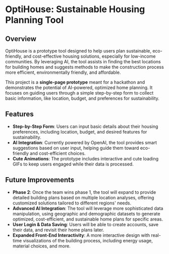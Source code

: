 # OptiHouse: Sustainable Housing Planning Tool

## Overview

OptiHouse is a prototype tool designed to help users plan sustainable, eco-friendly, and cost-effective housing solutions, especially for low-income communities. By leveraging AI, the tool assists in finding the best locations for building homes and suggests methods to make the construction process more efficient, environmentally friendly, and affordable.

This project is a **single-page prototype** meant for a hackathon and demonstrates the potential of AI-powered, optimized home planning. It focuses on guiding users through a simple step-by-step form to collect basic information, like location, budget, and preferences for sustainability.

## Features

- **Step-by-Step Form**: Users can input basic details about their housing preferences, including location, budget, and desired features for sustainability.
- **AI Integration**: Currently powered by OpenAI, the tool provides smart suggestions based on user input, helping guide them toward eco-friendly and cost-efficient choices.
- **Cute Animations**: The prototype includes interactive and cute loading GIFs to keep users engaged while their data is processed.

## Future Improvements

- **Phase 2**: Once the team wins phase 1, the tool will expand to provide detailed building plans based on multiple location analyses, offering customized solutions tailored to different regions' needs.
- **Advanced AI Integration**: The tool will leverage more sophisticated data manipulation, using geographic and demographic datasets to generate optimized, cost-efficient, and sustainable home plans for specific areas.
- **User Login & Data Saving**: Users will be able to create accounts, save their data, and revisit their home plans later.
- **Expanded Front-End Interactivity**: A more interactive design with real-time visualizations of the building process, including energy usage, material choices, and more.